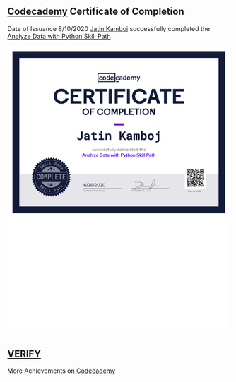 ## [Codecademy](https://www.codecademy.com/) Certificate of Completion

Date of Issuance 8/10/2020 [Jatin Kamboj](https://www.codecademy.com/profiles/MJK618) successfully completed the [Analyze Data with Python Skill Path](https://www.codecademy.com/learn/paths/analyze-data-with-python)

![Certificate-Image](https://github.com/MJK618/Licenses-Certifications/blob/master/Courses/Analyze%20Data%20with%20Python/Analyze%20Data%20with%20Python-1.png)

## [VERIFY](https://www.codecademy.com/profiles/MJK618/certificates/5cacbe7b3709024753e7c3ff)

More Achievements on [Codecademy](https://www.codecademy.com/users/MJK618/achievements) 
